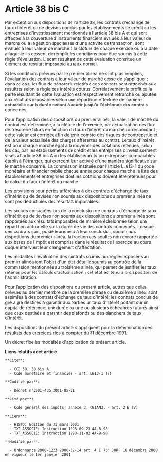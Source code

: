 # Article 38 bis C

Par exception aux dispositions de l'article 38, les contrats d'échange de taux d'intérêt ou de devises conclus par les
établissements de crédit ou les entreprises d'investissement mentionnés à l'article 38 bis A et qui sont affectés à la
couverture d'instruments financiers évalués à leur valeur de marché ou à la gestion spécialisée d'une activité de
transaction, sont évalués à leur valeur de marché à la clôture de chaque exercice ou à la date à laquelle ils cessent de
remplir les conditions pour être soumis à cette règle d'évaluation. L'écart résultant de cette évaluation constitue un
élément du résultat imposable au taux normal.

Si les conditions prévues par le premier alinéa ne sont plus remplies, l'évaluation des contrats à leur valeur de marché
cesse de s'appliquer ; dans ce cas, les flux de trésorerie relatifs à ces contrats sont rattachés aux résultats selon la
règle des intérêts courus. Corrélativement le profit ou la perte résultant de cette évaluation est respectivement retranché
ou ajoutée aux résultats imposables selon une répartition effectuée de manière actuarielle sur la durée restant à courir
jusqu'à l'échéance des contrats concernés.

Pour l'application des dispositions du premier alinéa, la valeur de marché du contrat est déterminée, à la clôture de
l'exercice, par actualisation des flux de trésorerie futurs en fonction du taux d'intérêt du marché correspondant ; cette
valeur est corrigée afin de tenir compte des risques de contrepartie et de la valeur actualisée des charges afférentes au
contrat. Le taux d'intérêt est pour chaque marché égal à la moyenne des cotations retenues, selon les cas, par les
établissements de crédit et les entreprises d'investissement visés à l'article 38 bis A ou les établissements ou entreprises
comparables établis à l'étranger, qui exercent leur activité d'une manière significative sur le marché concerné. La
commission instituée par l'article L. 613-1 du code monétaire et financier publie chaque année pour chaque marché la liste
des établissements et entreprises dont les cotations doivent être retenues pour le calcul du taux d'intérêt du marché.

Les provisions pour pertes afférentes à des contrats d'échange de taux d'intérêt ou de devises non soumis aux dispositions du
premier alinéa ne sont pas déductibles des résultats imposables.

Les soultes constatées lors de la conclusion de contrats d'échange de taux d'intérêt ou de devises non soumis aux
dispositions du premier alinéa sont rapportées aux résultats imposables de manière échelonnée selon une répartition
actuarielle sur la durée de vie des contrats concernés. Lorsque ces contrats sont, postérieurement à leur conclusion, soumis
aux dispositions du premier alinéa, la fraction des soultes non encore rapportée aux bases de l'impôt est comprise dans le
résultat de l'exercice au cours duquel intervient leur changement d'affectation.

Les modalités d'évaluation des contrats soumis aux règles exposées au premier alinéa font l'objet d'un état détaillé soumis
au contrôle de la commission mentionnée au troisième alinéa, qui permet de justifier les taux retenus pour les calculs
d'actualisation ; cet état est tenu à la disposition de l'administration.

Pour l'application des dispositions du présent article, autres que celles prévues au dernier membre de la première phrase du
deuxième alinéa, sont assimilés à des contrats d'échange de taux d'intérêt les contrats conclus de gré à gré destinés à
garantir aux parties un taux d'intérêt portant sur un capital de référence, une durée ou une ou plusieurs échéances futures
ainsi que ceux destinés à garantir des plafonds ou des planchers de taux d'intérêt.

Les dispositions du présent article s'appliquent pour la détermination des résultats des exercices clos à compter du 31
décembre 1991.

Un décret fixe les modalités d'application du présent article.

**Liens relatifs à cet article**

	**Cite**:

	  - CGI 38, 38 bis A
	  - Code monétaire et financier - art. L613-1 (V)

	**Codifié par**:

	  - Décret n°2001-435 2001-05-21

	**Cité par**:

	  - Code général des impôts, annexe 3, CGIAN3. - art. 2 E (V)

	**Liens**:

	  - HISTO: Edition du 31 mars 2001
	  - TXT_ASSOCIE: Instruction 1998-09-23 4A-8-98
	  - TXT_ASSOCIE: Instruction 1998-11-02 4A-9-98

	**Modifié par**:

	  - Ordonnance 2000-1223 2000-12-14 art. 4 I 73° JORF 16 décembre 2000 en vigueur le 1er janvier 2001
